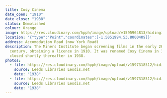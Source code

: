 ```yaml
---
title: Cosy Cinema
date_open: "1910"
date_close: "1938"
status: Demolished
colour: Orange
image: https://res.cloudinary.com/hpph/image/upload/v1595964813/hidinginplainsight/cosycinema.svg
location: '{"type":"Point","coordinates":[-1.5051994,53.8000409]}'
address: Accomodation Road (now York Road)
description: The Miners Institute began screening films in the early 20th
  century, obtaining a licence in 1910. It was renamed Cosy Cinema in 1932 and
  closed shortly thereafter in 1938.
photos:
  - file: https://res.cloudinary.com/hpph/image/upload/v1597318512/hidinginplainsight/Cosy_Cinema_Leeds_Libraries_2002820_28669375.jpg
    source: Leeds Libraries Leodis.net
    date: "1938"
  - file: https://res.cloudinary.com/hpph/image/upload/v1597318512/hidinginplainsight/Cosy_Cinema_Leeds_Libraries_2002820_84516543.jpg
    source: Leeds Libraries Leodis.net
    date: "1938"
---
```

